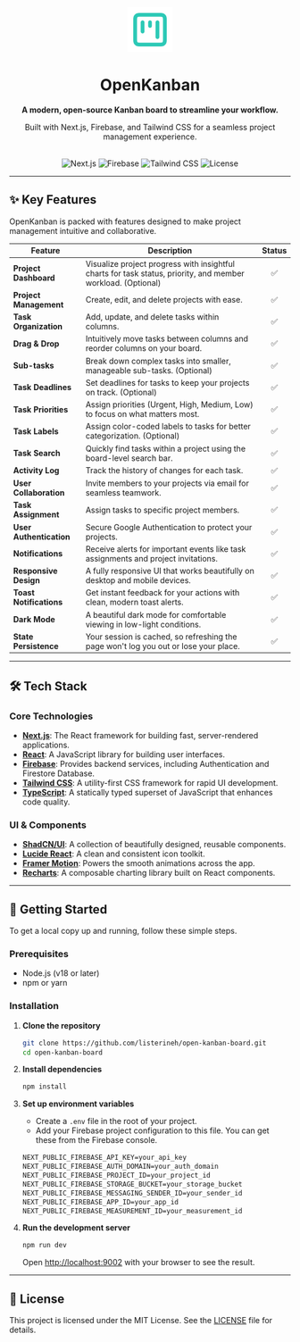 <div align="center">
  <img src="public/icon.svg" alt="OpenKanban Logo" width="80"/>
  <h1>OpenKanban</h1>
  <p>
    <strong>A modern, open-source Kanban board to streamline your workflow.</strong>
  </p>
  <p>
    Built with Next.js, Firebase, and Tailwind CSS for a seamless project management experience.
  </p>
  <br />
    <img src="https://img.shields.io/badge/Next.js-15.x-black?logo=next.js" alt="Next.js">
    <img src="https://img.shields.io/badge/Firebase-v11-FFCA28?logo=firebase" alt="Firebase">
    <img src="https://img.shields.io/badge/Tailwind_CSS-v3-38B2AC?logo=tailwind-css" alt="Tailwind CSS">
    <img src="https://img.shields.io/github/license/listerineh/open-kanban-board?color=blue" alt="License">
</div>

---

## ✨ Key Features

OpenKanban is packed with features designed to make project management intuitive and collaborative.

| Feature                 | Description                                                                                                  | Status |
| ----------------------- | ------------------------------------------------------------------------------------------------------------ | :----: |
| **Project Dashboard**   | Visualize project progress with insightful charts for task status, priority, and member workload. (Optional) |   ✅   |
| **Project Management**  | Create, edit, and delete projects with ease.                                                                 |   ✅   |
| **Task Organization**   | Add, update, and delete tasks within columns.                                                                |   ✅   |
| **Drag & Drop**         | Intuitively move tasks between columns and reorder columns on your board.                                    |   ✅   |
| **Sub-tasks**           | Break down complex tasks into smaller, manageable sub-tasks. (Optional)                                      |   ✅   |
| **Task Deadlines**      | Set deadlines for tasks to keep your projects on track. (Optional)                                           |   ✅   |
| **Task Priorities**     | Assign priorities (Urgent, High, Medium, Low) to focus on what matters most.                                 |   ✅   |
| **Task Labels**         | Assign color-coded labels to tasks for better categorization. (Optional)                                     |   ✅   |
| **Task Search**         | Quickly find tasks within a project using the board-level search bar.                                        |   ✅   |
| **Activity Log**        | Track the history of changes for each task.                                                                  |   ✅   |
| **User Collaboration**  | Invite members to your projects via email for seamless teamwork.                                             |   ✅   |
| **Task Assignment**     | Assign tasks to specific project members.                                                                    |   ✅   |
| **User Authentication** | Secure Google Authentication to protect your projects.                                                       |   ✅   |
| **Notifications**       | Receive alerts for important events like task assignments and project invitations.                           |   ✅   |
| **Responsive Design**   | A fully responsive UI that works beautifully on desktop and mobile devices.                                  |   ✅   |
| **Toast Notifications** | Get instant feedback for your actions with clean, modern toast alerts.                                       |   ✅   |
| **Dark Mode**           | A beautiful dark mode for comfortable viewing in low-light conditions.                                       |   ✅   |
| **State Persistence**   | Your session is cached, so refreshing the page won't log you out or lose your place.                         |   ✅   |

---

## 🛠 Tech Stack

### Core Technologies

- **[Next.js](https://nextjs.org/)**: The React framework for building fast, server-rendered applications.
- **[React](https://react.dev/)**: A JavaScript library for building user interfaces.
- **[Firebase](https://firebase.google.com/)**: Provides backend services, including Authentication and Firestore Database.
- **[Tailwind CSS](https://tailwindcss.com/)**: A utility-first CSS framework for rapid UI development.
- **[TypeScript](https://www.typescriptlang.org/)**: A statically typed superset of JavaScript that enhances code quality.

### UI & Components

- **[ShadCN/UI](https://ui.shadcn.com/)**: A collection of beautifully designed, reusable components.
- **[Lucide React](https://lucide.dev/)**: A clean and consistent icon toolkit.
- **[Framer Motion](https://www.framer.com/motion/)**: Powers the smooth animations across the app.
- **[Recharts](https://recharts.org/)**: A composable charting library built on React components.

---

## 🏁 Getting Started

To get a local copy up and running, follow these simple steps.

### Prerequisites

- Node.js (v18 or later)
- npm or yarn

### Installation

1.  **Clone the repository**

    ```bash
    git clone https://github.com/listerineh/open-kanban-board.git
    cd open-kanban-board
    ```

2.  **Install dependencies**

    ```bash
    npm install
    ```

3.  **Set up environment variables**
    - Create a `.env` file in the root of your project.
    - Add your Firebase project configuration to this file. You can get these from the Firebase console.

    ```env
    NEXT_PUBLIC_FIREBASE_API_KEY=your_api_key
    NEXT_PUBLIC_FIREBASE_AUTH_DOMAIN=your_auth_domain
    NEXT_PUBLIC_FIREBASE_PROJECT_ID=your_project_id
    NEXT_PUBLIC_FIREBASE_STORAGE_BUCKET=your_storage_bucket
    NEXT_PUBLIC_FIREBASE_MESSAGING_SENDER_ID=your_sender_id
    NEXT_PUBLIC_FIREBASE_APP_ID=your_app_id
    NEXT_PUBLIC_FIREBASE_MEASUREMENT_ID=your_measurement_id
    ```

4.  **Run the development server**
    ```bash
    npm run dev
    ```
    Open [http://localhost:9002](http://localhost:9002) with your browser to see the result.

---

## 📝 License

This project is licensed under the MIT License. See the [LICENSE](LICENSE) file for details.
